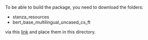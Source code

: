 To be able to build the package, 
you need to download the folders:
* stanza_resources
* bert_base_multilingual_uncased_cs_ft

via this [link](https://onebox.huawei.com/#teamspaceFile/1/507/4789876) 
and place them in this directory.
